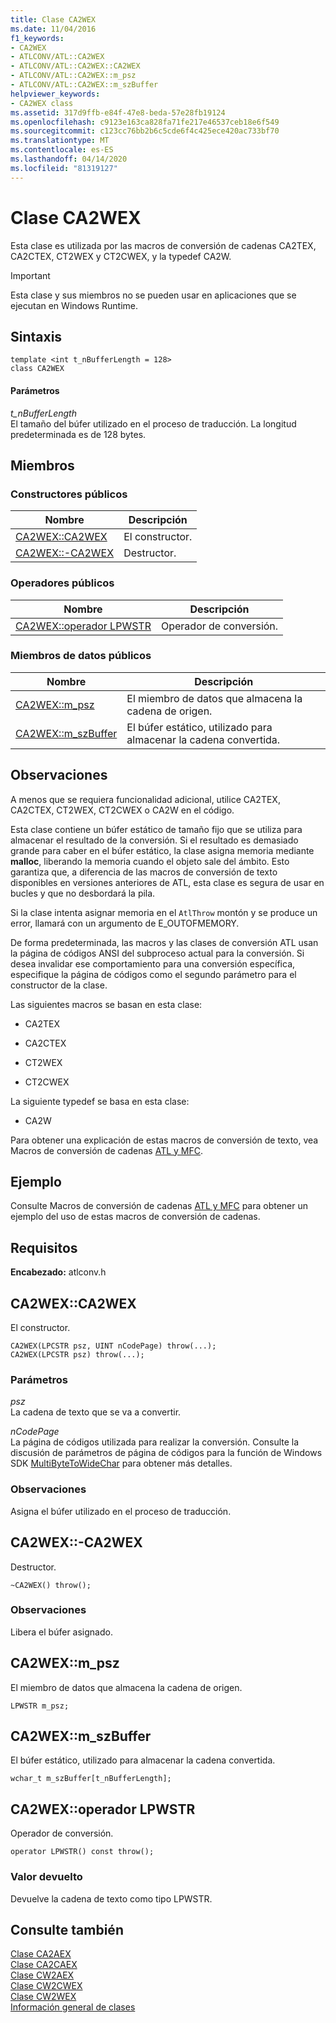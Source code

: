 ```yaml
---
title: Clase CA2WEX
ms.date: 11/04/2016
f1_keywords:
- CA2WEX
- ATLCONV/ATL::CA2WEX
- ATLCONV/ATL::CA2WEX::CA2WEX
- ATLCONV/ATL::CA2WEX::m_psz
- ATLCONV/ATL::CA2WEX::m_szBuffer
helpviewer_keywords:
- CA2WEX class
ms.assetid: 317d9ffb-e84f-47e8-beda-57e28fb19124
ms.openlocfilehash: c9123e163ca828fa71fe217e46537ceb18e6f549
ms.sourcegitcommit: c123cc76bb2b6c5cde6f4c425ece420ac733bf70
ms.translationtype: MT
ms.contentlocale: es-ES
ms.lasthandoff: 04/14/2020
ms.locfileid: "81319127"
---
```

# <a name="ca2wex-class"></a>Clase CA2WEX

Esta clase es utilizada por las macros de conversión de cadenas CA2TEX, CA2CTEX, CT2WEX y CT2CWEX, y la typedef CA2W.

> [!IMPORTANT]
> Esta clase y sus miembros no se pueden usar en aplicaciones que se ejecutan en Windows Runtime.

## <a name="syntax"></a>Sintaxis

```
template <int t_nBufferLength = 128>
class CA2WEX
```

#### <a name="parameters"></a>Parámetros

*t_nBufferLength*<br/>
El tamaño del búfer utilizado en el proceso de traducción. La longitud predeterminada es de 128 bytes.

## <a name="members"></a>Miembros

### <a name="public-constructors"></a>Constructores públicos

|Nombre|Descripción|
|----------|-----------------|
|[CA2WEX::CA2WEX](#ca2wex)|El constructor.|
|[CA2WEX::-CA2WEX](#dtor)|Destructor.|

### <a name="public-operators"></a>Operadores públicos

|Nombre|Descripción|
|----------|-----------------|
|[CA2WEX::operador LPWSTR](#operator_lpwstr)|Operador de conversión.|

### <a name="public-data-members"></a>Miembros de datos públicos

|Nombre|Descripción|
|----------|-----------------|
|[CA2WEX::m_psz](#m_psz)|El miembro de datos que almacena la cadena de origen.|
|[CA2WEX::m_szBuffer](#m_szbuffer)|El búfer estático, utilizado para almacenar la cadena convertida.|

## <a name="remarks"></a>Observaciones

A menos que se requiera funcionalidad adicional, utilice CA2TEX, CA2CTEX, CT2WEX, CT2CWEX o CA2W en el código.

Esta clase contiene un búfer estático de tamaño fijo que se utiliza para almacenar el resultado de la conversión. Si el resultado es demasiado grande para caber en el búfer estático, la clase asigna memoria mediante **malloc**, liberando la memoria cuando el objeto sale del ámbito. Esto garantiza que, a diferencia de las macros de conversión de texto disponibles en versiones anteriores de ATL, esta clase es segura de usar en bucles y que no desbordará la pila.

Si la clase intenta asignar memoria en el `AtlThrow` montón y se produce un error, llamará con un argumento de E_OUTOFMEMORY.

De forma predeterminada, las macros y las clases de conversión ATL usan la página de códigos ANSI del subproceso actual para la conversión. Si desea invalidar ese comportamiento para una conversión específica, especifique la página de códigos como el segundo parámetro para el constructor de la clase.

Las siguientes macros se basan en esta clase:

- CA2TEX

- CA2CTEX

- CT2WEX

- CT2CWEX

La siguiente typedef se basa en esta clase:

- CA2W

Para obtener una explicación de estas macros de conversión de texto, vea Macros de conversión de cadenas [ATL y MFC](string-conversion-macros.md).

## <a name="example"></a>Ejemplo

Consulte Macros de conversión de cadenas [ATL y MFC](string-conversion-macros.md) para obtener un ejemplo del uso de estas macros de conversión de cadenas.

## <a name="requirements"></a>Requisitos

**Encabezado:** atlconv.h

## <a name="ca2wexca2wex"></a><a name="ca2wex"></a>CA2WEX::CA2WEX

El constructor.

```
CA2WEX(LPCSTR psz, UINT nCodePage) throw(...);
CA2WEX(LPCSTR psz) throw(...);
```

### <a name="parameters"></a>Parámetros

*psz*<br/>
La cadena de texto que se va a convertir.

*nCodePage*<br/>
La página de códigos utilizada para realizar la conversión. Consulte la discusión de parámetros de página de códigos para la función de Windows SDK [MultiByteToWideChar](/windows/win32/api/stringapiset/nf-stringapiset-multibytetowidechar) para obtener más detalles.

### <a name="remarks"></a>Observaciones

Asigna el búfer utilizado en el proceso de traducción.

## <a name="ca2wexca2wex"></a><a name="dtor"></a>CA2WEX::-CA2WEX

Destructor.

```
~CA2WEX() throw();
```

### <a name="remarks"></a>Observaciones

Libera el búfer asignado.

## <a name="ca2wexm_psz"></a><a name="m_psz"></a>CA2WEX::m_psz

El miembro de datos que almacena la cadena de origen.

```
LPWSTR m_psz;
```

## <a name="ca2wexm_szbuffer"></a><a name="m_szbuffer"></a>CA2WEX::m_szBuffer

El búfer estático, utilizado para almacenar la cadena convertida.

```
wchar_t m_szBuffer[t_nBufferLength];
```

## <a name="ca2wexoperator-lpwstr"></a><a name="operator_lpwstr"></a>CA2WEX::operador LPWSTR

Operador de conversión.

```
operator LPWSTR() const throw();
```

### <a name="return-value"></a>Valor devuelto

Devuelve la cadena de texto como tipo LPWSTR.

## <a name="see-also"></a>Consulte también

[Clase CA2AEX](../../atl/reference/ca2aex-class.md)<br/>
[Clase CA2CAEX](../../atl/reference/ca2caex-class.md)<br/>
[Clase CW2AEX](../../atl/reference/cw2aex-class.md)<br/>
[Clase CW2CWEX](../../atl/reference/cw2cwex-class.md)<br/>
[Clase CW2WEX](../../atl/reference/cw2wex-class.md)<br/>
[Información general de clases](../../atl/atl-class-overview.md)
